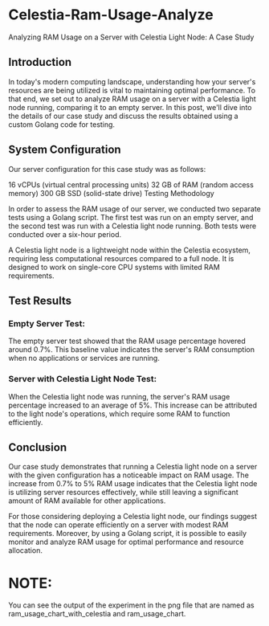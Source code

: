 # Celestia-Ram-Usage-Analyze
Analyzing RAM Usage on a Server with Celestia Light Node: A Case Study



## Introduction

In today's modern computing landscape, understanding how your server's resources are being utilized is vital to maintaining optimal performance. To that end, we set out to analyze RAM usage on a server with a Celestia light node running, comparing it to an empty server. In this post, we'll dive into the details of our case study and discuss the results obtained using a custom Golang code for testing.

## System Configuration

Our server configuration for this case study was as follows:

16 vCPUs (virtual central processing units)
32 GB of RAM (random access memory)
300 GB SSD (solid-state drive)
Testing Methodology

In order to assess the RAM usage of our server, we conducted two separate tests using a Golang script. The first test was run on an empty server, and the second test was run with a Celestia light node running. Both tests were conducted over a six-hour period.

A Celestia light node is a lightweight node within the Celestia ecosystem, requiring less computational resources compared to a full node. It is designed to work on single-core CPU systems with limited RAM requirements.

## Test Results

### Empty Server Test:
The empty server test showed that the RAM usage percentage hovered around 0.7%. This baseline value indicates the server's RAM consumption when no applications or services are running.

### Server with Celestia Light Node Test:
When the Celestia light node was running, the server's RAM usage percentage increased to an average of 5%. This increase can be attributed to the light node's operations, which require some RAM to function efficiently.

## Conclusion

Our case study demonstrates that running a Celestia light node on a server with the given configuration has a noticeable impact on RAM usage. The increase from 0.7% to 5% RAM usage indicates that the Celestia light node is utilizing server resources effectively, while still leaving a significant amount of RAM available for other applications.

For those considering deploying a Celestia light node, our findings suggest that the node can operate efficiently on a server with modest RAM requirements. Moreover, by using a Golang script, it is possible to easily monitor and analyze RAM usage for optimal performance and resource allocation.

# NOTE:
You can see the output of the experiment in the png file that are named as ram_usage_chart_with_celestia and ram_usage_chart. 
